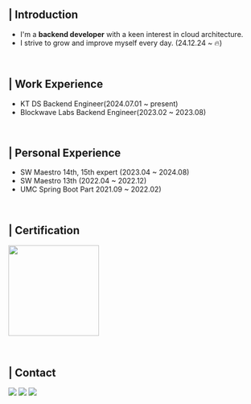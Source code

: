 ## | Introduction
- I'm a **backend developer** with a keen interest in cloud architecture.
- I strive to grow and improve myself every day. (24.12.24 ~ 🔥)

<br> 

## | Work Experience
- KT DS Backend Engineer(2024.07.01 ~ present)
- Blockwave Labs Backend Engineer(2023.02 ~ 2023.08)

<br> 

## | Personal Experience
- SW Maestro 14th, 15th expert (2023.04 ~ 2024.08)
- SW Maestro 13th (2022.04 ~ 2022.12)
- UMC Spring Boot Part 2021.09 ~ 2022.02)

<br> 

## | Certification
<a href="https://www.credly.com/badges/af627d9c-f62a-4f5d-aac6-a211fa0fb2b6/public_url"><img src="https://images.credly.com/images/0e284c3f-5164-4b21-8660-0d84737941bc/image.png" width=180></a>

<br> 

## | Contact
<a href="https://sectumsempra.tistory.com/" target="_blank"><img src="https://img.shields.io/badge/Tistory-EF680F?style=flat-square&logo=Tistory&logoColor=white"/></a>
<a href="https://www.linkedin.com/in/hyeyeonkang/" target="_blank"><img src="https://img.shields.io/badge/LinkedIn-0A66C2?style=flat-square&logo=Linkedin&logoColor=white"/></a>
<a href="https://mail.google.com/mail/?view=cm&amp;fs=1&amp;to=kite707707@gmail.com" target="_blank"><img src="https://img.shields.io/badge/Gmail-EA4335?style=flat-square&logo=Gmail&logoColor=white"/></a>

